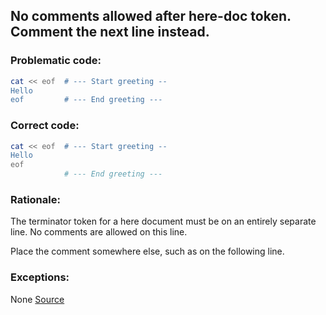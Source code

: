 ## No comments allowed after here-doc token. Comment the next line instead.

### Problematic code:

```sh
cat << eof  # --- Start greeting --
Hello
eof         # --- End greeting ---
```

### Correct code:

```sh
cat << eof  # --- Start greeting --
Hello
eof
            # --- End greeting ---
```
### Rationale:

The terminator token for a here document must be on an entirely separate line. No comments are allowed on this line.

Place the comment somewhere else, such as on the following line.

### Exceptions:

None
[Source](https://github.com/koalaman/shellcheck/wiki/SC1120)

